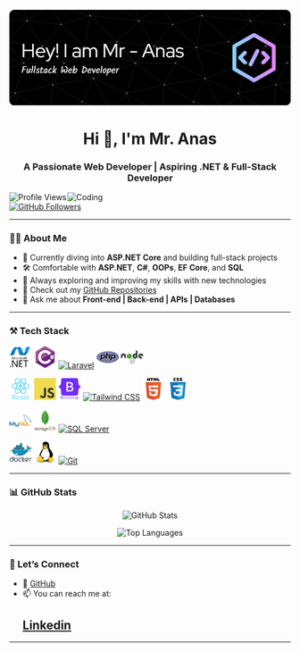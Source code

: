 ![MasterHead](./image/github-header-image.png)

<h1 align="center">Hi 👋, I'm Mr. Anas</h1>
<h3 align="center">A Passionate Web Developer | Aspiring .NET & Full-Stack Developer</h3>

<img align="right" alt="Coding" width="400" src="https://cdn.dribbble.com/users/1162077/screenshots/3848914/programmer.gif" />

<p align="left">
  <img src="https://komarev.com/ghpvc/?username=mranas007&label=Profile%20Views&color=0e75b6&style=flat" alt="Profile Views" />
  <a href="https://github.com/mranas007" target="_blank">
    <img src="https://img.shields.io/github/followers/mranas007?label=Follow&style=social" alt="GitHub Followers" />
  </a>
</p>

---

### 👨‍💻 About Me

- 🌱 Currently diving into **ASP.NET Core** and building full-stack projects  
- 🛠️ Comfortable with **ASP.NET**, **C#**, **OOPs**, **EF Core**, and **SQL**  
- 🧠 Always exploring and improving my skills with new technologies  
- 📂 Check out my [GitHub Repositories](https://github.com/mranas007?tab=repositories)  
- 💬 Ask me about **Front-end | Back-end | APIs | Databases**

---

### ⚒️ Tech Stack

<p align="left">

<!-- Backend -->
<a href="#"><img src="https://raw.githubusercontent.com/devicons/devicon/master/icons/dot-net/dot-net-original-wordmark.svg" alt=".NET" width="40" height="40"/></a>
<a href="#"><img src="https://raw.githubusercontent.com/devicons/devicon/master/icons/csharp/csharp-original.svg" alt="C#" width="40" height="40"/></a>
<a href="#"><img src="https://upload.wikimedia.org/wikipedia/commons/9/9a/Laravel.svg" alt="Laravel" width="40" height="40"/></a>
<a href="#"><img src="https://raw.githubusercontent.com/devicons/devicon/master/icons/php/php-original.svg" alt="PHP" width="40" height="40"/></a>
<a href="#"><img src="https://raw.githubusercontent.com/devicons/devicon/master/icons/nodejs/nodejs-original-wordmark.svg" alt="Node.js" width="40" height="40"/></a>

<!-- Frontend -->
<a href="#"><img src="https://raw.githubusercontent.com/devicons/devicon/master/icons/react/react-original-wordmark.svg" alt="React" width="40" height="40"/></a>
<a href="#"><img src="https://raw.githubusercontent.com/devicons/devicon/master/icons/javascript/javascript-original.svg" alt="JavaScript" width="40" height="40"/></a>
<a href="#"><img src="https://raw.githubusercontent.com/devicons/devicon/master/icons/bootstrap/bootstrap-plain-wordmark.svg" alt="Bootstrap" width="40" height="40"/></a>
<a href="#"><img src="https://www.vectorlogo.zone/logos/tailwindcss/tailwindcss-icon.svg" alt="Tailwind CSS" width="40" height="40"/></a>
<a href="#"><img src="https://raw.githubusercontent.com/devicons/devicon/master/icons/html5/html5-original-wordmark.svg" alt="HTML5" width="40" height="40"/></a>
<a href="#"><img src="https://raw.githubusercontent.com/devicons/devicon/master/icons/css3/css3-original-wordmark.svg" alt="CSS3" width="40" height="40"/></a>

<!-- Databases -->
<a href="#"><img src="https://raw.githubusercontent.com/devicons/devicon/master/icons/mysql/mysql-original-wordmark.svg" alt="MySQL" width="40" height="40"/></a>
<a href="#"><img src="https://raw.githubusercontent.com/devicons/devicon/master/icons/mongodb/mongodb-original-wordmark.svg" alt="MongoDB" width="40" height="40"/></a>
<a href="#"><img src="https://www.svgrepo.com/show/303229/microsoft-sql-server-logo.svg" alt="SQL Server" width="40" height="40"/></a>

<!-- Tools -->
<a href="#"><img src="https://raw.githubusercontent.com/devicons/devicon/master/icons/docker/docker-original-wordmark.svg" alt="Docker" width="40" height="40"/></a>
<a href="#"><img src="https://raw.githubusercontent.com/devicons/devicon/master/icons/linux/linux-original.svg" alt="Linux" width="40" height="40"/></a>
<a href="#"><img src="https://www.vectorlogo.zone/logos/git-scm/git-scm-icon.svg" alt="Git" width="40" height="40"/></a>

</p>

---

### 📊 GitHub Stats

<p align="center">
  <img src="https://github-readme-stats.vercel.app/api?username=mranas007&show_icons=true&theme=default" alt="GitHub Stats" />
</p>

<p align="center">
  <img src="https://github-readme-stats.vercel.app/api/top-langs?username=mranas007&show_icons=true&locale=en&layout=compact" alt="Top Languages" />
</p>

---

### 🚀 Let’s Connect

- 🔗 [GitHub](https://github.com/mranas007)  
- 📫 You can reach me at: <span><h2><a href="www.linkedin.com/in/mr-anas-9745852a7" target="_blank">Linkedin</a></h2></span>

---

